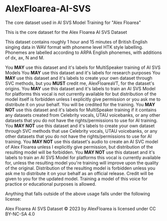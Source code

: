 # AlexFloarea-AI-SVS
The core dataset used in AI SVS Model Training for "Alex Floarea"

This is the core dataset for the Alex Floarea AI SVS Dataset

This dataset contains roughly 1 hour and 15 minutes of British English singing data in WAV format with phoneme level HTK style labelling.
Phonemes are labelled according to ARPA English phonemes, with additions of dx, ax, N and M.

You **MAY** use this dataset and it's labels for MultiSpeaker training of AI SVS Models
You **MAY** use this dataset and it's labels for research purposes
You **MAY** use this dataset and it's labels to create your own dataset through SVC methods, but you **MUST** credit me, AlexFloareaVT, for the dataset's origins.
You **MAY** use this dataset and it's labels to train an AI SVS Model for platforms this vocal is not currently available for but distribution of the model itself is forbidden unless I explicitly give permission or you ask me to distribute it on your behalf. You will be credited for the training.
You **MAY NOT** use this dataset and it's labels for MultiSpeaker training if it contains any datasets created from Celebrity vocals, UTAU voicebanks, or any other datasets that you do not have the rights/permissions to use for AI training.
You **MAY NOT** use this dataset and it's labels to create your own dataset through SVC methods that use Celebrity vocals, UTAU voicebanks, or any other datasets that you do not have the rights/permissions to use for AI training.
You **MAY NOT** use this dataset's audio to create an AI SVC model of Alex Floarea unless I explicitly give permission, but distribution of the resulting model will be forbidden.
You **MAY NOT** use this dataset and it's labels to train an AI SVS Model for platforms this vocal is currently available for, unless the resulting model you're training will improve upon the quality of the original. Distribution of the resulting model is forbidden unless you ask me to distribute it on your behalf as an official release. Credit will be given to you for the updated model. Training a model of this voice for practice or educational purposes is allowed.

Anything that falls outside of the above usage falls under the following license:

Alex Floarea AI SVS Dataset © 2023 by AlexFloarea is licensed under CC BY-NC-SA 4.0 
